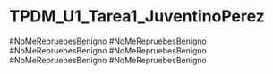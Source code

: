# TPDM_U1_Tarea1_JuventinoPerez
#NoMeRepruebesBenigno
#NoMeRepruebesBenigno
#NoMeRepruebesBenigno
#NoMeRepruebesBenigno
#NoMeRepruebesBenigno
#NoMeRepruebesBenigno
